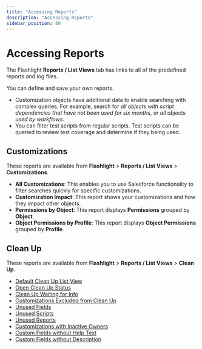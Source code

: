 ```yaml
---
title: "Accessing Reports"
description: "Accessing Reports"
sidebar_position: 80
---
```


# Accessing Reports

The Flashlight **Reports / List Views** tab has links to all of the predefined reports and log
files.

You can define and save your own reports.

- Customization objects have additional data to enable searching with complex queries. For example,
  search for _all objects with script dependencies that have not been used for six months_, _or all
  objects used by workflows_.
- You can filter test scripts from regular scripts. Test scripts can be queried to review test
  coverage and determine if they being used.

## Customizations

These reports are available from **Flashlight** > **Reports / List Views** > **Customizations**.

- **All Customizations**: This enables you to use Salesforce functionality to filter searches quickly for specific customizations.
- **Customization Impact**: This report shows your customizations and how they impact other objects.
- **Permissions by Object**: This report displays **Permissions** grouped by **Object**.
- **Object Permissions by Profile**: This report displays **Object Permissions** grouped by **Profile**.

## Clean Up

These reports are available from **Flashlight** > **Reports / List Views** > **Clean Up**.

- [Default Clean Up List View](/docs/platgovsalesforceflashlight/cleanup/cleanup_reports.md#default-clean-up-list-view)
- [Open Clean Up Status](/docs/platgovsalesforceflashlight/cleanup/cleanup_reports.md#open-clean-up-status)
- [Clean Up Waiting for Info](/docs/platgovsalesforceflashlight/cleanup/cleanup_reports.md#clean-up-waiting-for-info)
- [Customizations Excluded from Clean Up](/docs/platgovsalesforceflashlight/cleanup/cleanup_reports.md#customizations-excluded-from-clean-up)
- [Unused Fields](/docs/platgovsalesforceflashlight/cleanup/cleanup_reports.md#unused-fields)
- [Unused Scripts](/docs/platgovsalesforceflashlight/cleanup/cleanup_reports.md#unused-scripts)
- [Unused Reports](/docs/platgovsalesforceflashlight/cleanup/cleanup_reports.md#unused-reports)
- [Customizations with Inactive Owners](/docs/platgovsalesforceflashlight/cleanup/cleanup_reports.md#customizations-with-inactive-owners)
- [Custom Fields without Help Text](/docs/platgovsalesforceflashlight/cleanup/cleanup_reports.md#custom-fields-without-help-text)
- [Custom Fields without Description](/docs/platgovsalesforceflashlight/cleanup/cleanup_reports.md#custom-fields-without-description)

